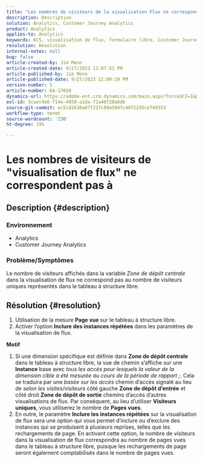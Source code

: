 ```yaml
---
title: "Les nombres de visiteurs de la visualisation Flux ne correspondent pas"
description: Description
solution: Analytics, Customer Journey Analytics
product: Analytics
applies-to: Analytics
keywords: KCS, visualisation de flux, formulaire libre, Customer Journey Analytics, correspondance, visiteur
resolution: Resolution
internal-notes: null
bug: false
article-created-by: Jim Menn
article-created-date: 9/27/2023 12:07:51 PM
article-published-by: Jim Menn
article-published-date: 9/27/2023 12:09:19 PM
version-number: 5
article-number: KA-17650
dynamics-url: https://adobe-ent.crm.dynamics.com/main.aspx?forceUCI=1&pagetype=entityrecord&etn=knowledgearticle&id=e354eb7a-2e5d-ee11-be6f-6045bd006268
exl-id: 3caec4e6-f14e-4950-a1da-71a48f20a6db
source-git-commit: ec5cd1630a07f22fc89a504fc40f2235ce749553
workflow-type: tm+mt
source-wordcount: '230'
ht-degree: 19%

---
```


# Les nombres de visiteurs de &quot;visualisation de flux&quot; ne correspondent pas à

## Description {#description}


### <b>Environnement</b>

- Analytics
- Customer Journey Analytics




### <b>Problème/Symptômes</b>

Le nombre de visiteurs affichés dans la variable *Zone de dépôt centrale* dans la visualisation de flux ne correspond pas au nombre de visiteurs uniques représentés dans le tableau à structure libre.


## Résolution {#resolution}


1. Utilisation de la mesure <b>Page vue </b>sur le tableau à structure libre.
2. Activer l’option <b>Inclure des instances répétées</b> dans les paramètres de la visualisation de flux.




<b>Motif</b>

1. Si une dimension spécifique est définie dans <b>Zone de dépôt centrale</b> dans le tableau à structure libre, la vue de chemin s’affiche sur une <b>Instance</b> base avec *tous les accès pour lesquels la valeur de la dimension cible a été mesurée au cours de la période de rapport ;*. Cela se traduira par une *basée sur les accès* chemin d’accès signalé au lieu de *selon les visites/visiteurs* côté gauche <b>Zone de dépôt d’entrée</b> et côté droit <b>Zone de dépôt de sortie</b> chemins d’accès d’autres visualisations de flux. Par conséquent, au lieu d’utiliser <b>Visiteurs uniques</b>, vous utiliserez le nombre de <b>Pages vues</b>.
2. En outre, le paramètre <b>Inclure les instances répétées</b> sur la visualisation de flux sera une option qui vous permet d’inclure ou d’exclure des instances qui se produisent à plusieurs reprises, telles que les rechargements de page. En activant cette option, le nombre de visiteurs dans la visualisation de flux correspondra au nombre de pages vues dans le tableau à structure libre, puisque les rechargements de page seront également comptabilisés dans le nombre de pages vues.
